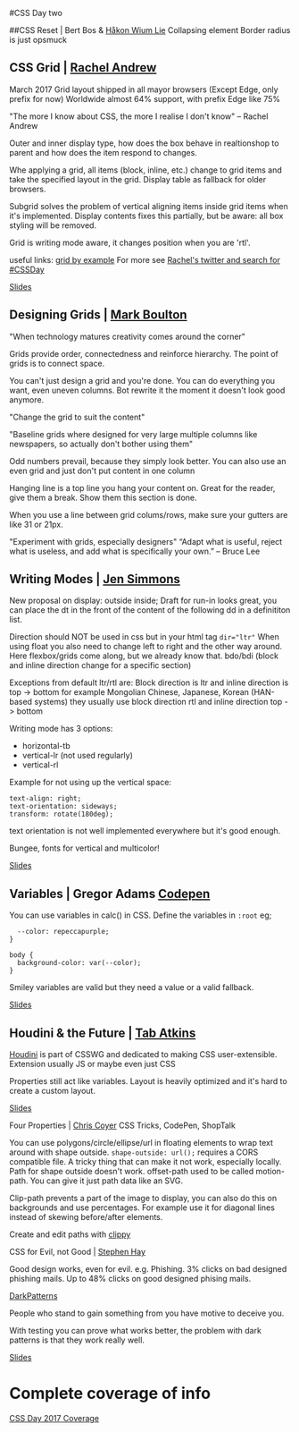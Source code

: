 #CSS Day two

##CSS Reset | Bert Bos & [Håkon Wium Lie](http://twitter.com/wiumlie)
Collapsing element
Border radius is just opsmuck

## CSS Grid | [Rachel Andrew](http://twitter.com/rachelandrew)

March 2017 Grid layout shipped in all mayor browsers (Except Edge, only prefix for now)
Worldwide almost 64% support, with prefix Edge like 75%

"The more I know about CSS, the more I realise I don't know" – Rachel Andrew

Outer and inner display type, how does the box behave in realtionshop to parent and how does the item respond to changes.

Whe applying a grid, all items (block, inline, etc.) change to grid items and take the specified layout in the grid.
Display table as fallback for older browsers.

Subgrid solves the problem of vertical aligning items inside grid items when it's implemented.
Display contents fixes this partially, but be aware: all box styling will be removed.
 
Grid is writing mode aware, it changes position when you are 'rtl'.

useful links:
[grid by example](https://gridbyexample.com/learn/)
For more see [Rachel's twitter and search for #CSSDay](http://twitter.com/rachelandrew)

[Slides](https://rachelandrew.co.uk/speaking/events/css-day-nl-2017)


## Designing Grids | [Mark Boulton](https://twitter.com/markboulton)

"When technology matures creativity comes around the corner"

Grids provide order, connectedness and reinforce hierarchy.
The point of grids is to connect space.

You can't just design a grid and you're done.
You can do everything you want, even uneven columns. Bot rewrite it the moment it doesn't look good anymore.

"Change the grid to suit the content"

"Baseline grids where designed for very large multiple columns like newspapers, so actually don't bother using them" 

Odd numbers prevail, because they simply look better. 
You can also use an even grid and just don't put content in one column

Hanging line is a top line you hang your content on. Great for the reader, give them a break. Show them this section is done.

When you use a line between grid colums/rows, make sure your gutters are like 31 or 21px.

"Experiment with grids, especially designers"
“Adapt what is useful, reject what is useless, and add what is specifically your own.” – Bruce Lee


## Writing Modes | [Jen Simmons](https://twitter.com/jensimons)

New proposal on display: outside inside;
Draft for run-in looks great, you can place the dt in the front of the content of the following dd in a definititon list.

Direction should NOT be used in css but in your html tag `dir="ltr"`
When using float you also need to change left to right and the other way around. Here flexbox/grids come along, but we already know that.
bdo/bdi (block and inline direction change for a specific section)

Exceptions from default ltr/rtl are:
Block direction is ltr and inline direction is top -> bottom for example Mongolian
Chinese, Japanese, Korean (HAN-based systems) they usually use block direction rtl and inline direction top -> bottom

Writing mode has 3 options:
- horizontal-tb 
- vertical-lr (not used regularly)
- vertical-rl

Example for not using up the vertical space:
```writing-mode:vertical-rl;
text-align: right;
text-orientation: sideways;
transform: rotate(180deg);
```

text orientation is not well implemented everywhere but it's good enough.

Bungee, fonts for vertical and multicolor!

[Slides](https://speakerdeck.com/jensimmons/writing-modes-at-css-day)


## Variables | Gregor Adams [Codepen](https://codepen.io/pixelass/)

You can use variables in calc() in CSS.
Define the variables in `:root` eg;
```:root {
  --color: repeccapurple;
}

body {
  background-color: var(--color);
}
```

Smiley variables are valid but they need a value or a valid fallback.

[Slides](http://slides.com/gregoradams/css-variables-are-a-game-changer)

## Houdini & the Future | [Tab Atkins](https://twitter.com/tabatkins)

[Houdini](http://drafts.css-houdini.org/) is part of CSSWG and dedicated to making CSS user-extensible.
Extension usually JS or maybe even just CSS

Properties still act like variables.
Layout is heavily optimized and it's hard to create a custom layout.


[Slides](http://www.xanthir.com/talks/2017-06-16/)


Four Properties | [Chris Coyer](https://twitter.com/chriscoyer) CSS Tricks, CodePen, ShopTalk

You can use polygons/circle/ellipse/url in floating elements to wrap text around with shape outside.
`shape-outside: url();` requires a CORS compatible file. A tricky thing that can make it not work, especially locally.
Path for shape outside doesn't work.
offset-path used to be called motion-path.
You can give it just path data like an SVG.

Clip-path prevents a part of the image to display, you can also do this on backgrounds and use percentages.
For example use it for diagonal lines instead of skewing before/after elements.

Create and edit paths with [clippy](http://bennettfeely.com/clippy/)


CSS for Evil, not Good | [Stephen Hay](http://twitter.com/stephenHay)

Good design works, even for evil. e.g. Phishing. 3% clicks on bad designed phishing mails.
Up to 48% clicks on good designed phising mails.

[DarkPatterns](https://darkpatterns.org/)

People who stand to gain something from you have motive to deceive you.

With testing you can prove what works better, the problem with dark patterns is that they work really well.

[Slides](https://speakerdeck.com/stephenhay/css-for-good-not-evil)


# Complete coverage of info
[CSS Day 2017 Coverage](https://cssday.nl/2017/coverage)